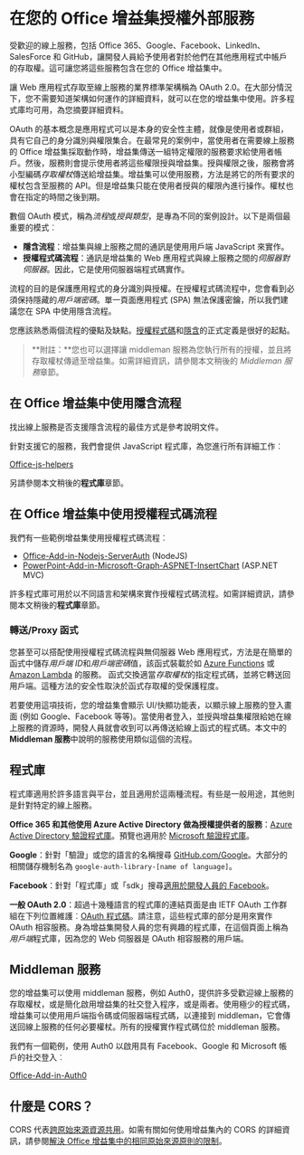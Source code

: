 # <a name="authorize-external-services-in-your-office-add-in"></a>在您的 Office 增益集授權外部服務

受歡迎的線上服務，包括 Office 365、Google、Facebook、LinkedIn、SalesForce 和 GitHub，讓開發人員給予使用者對於他們在其他應用程式中帳戶的存取權。這可讓您將這些服務包含在您的 Office 增益集中。 

讓 Web 應用程式存取至線上服務的業界標準架構稱為 OAuth 2.0。在大部分情況下，您不需要知道架構如何運作的詳細資料，就可以在您的增益集中使用。許多程式庫均可用，為您摘要詳細資料。

OAuth 的基本概念是應用程式可以是本身的安全性主體，就像是使用者或群組，具有它自己的身分識別與權限集合。在最常見的案例中，當使用者在需要線上服務的 Office 增益集採取動作時，增益集傳送一組特定權限的服務要求給使用者帳戶。然後，服務則會提示使用者將這些權限授與增益集。授與權限之後，服務會將小型編碼*存取權杖*傳送給增益集。增益集可以使用服務，方法是將它的所有要求的權杖包含至服務的 API。但是增益集只能在使用者授與的權限內進行操作。權杖也會在指定的時間之後到期。

數個 OAuth 模式，稱為*流程*或*授與類型*，是專為不同的案例設計。以下是兩個最重要的模式︰

- **隱含流程**：增益集與線上服務之間的通訊是使用用戶端 JavaScript 來實作。
- **授權程式碼流程**：通訊是增益集的 Web 應用程式與線上服務之間的*伺服器對伺服器*。因此，它是使用伺服器端程式碼實作。

流程的目的是保護應用程式的身分識別與授權。在授權程式碼流程中，您會看到必須保持隱藏的*用戶端密碼*。單一頁面應用程式 (SPA) 無法保護密鑰，所以我們建議您在 SPA 中使用隱含流程。 

您應該熟悉兩個流程的優點及缺點。[授權程式碼](https://tools.ietf.org/html/rfc6749#section-1.3.1)和[隱含](https://tools.ietf.org/html/rfc6749#section-1.3.2)的正式定義是很好的起點。 

>**附註：**您也可以選擇讓 middleman 服務為您執行所有的授權，並且將存取權杖傳遞至增益集。如需詳細資訊，請參閱本文稍後的 *Middleman 服務*章節。

## <a name="using-the-implicit-flow-in-office-add-ins"></a>在 Office 增益集中使用隱含流程
找出線上服務是否支援隱含流程的最佳方式是參考說明文件。

針對支援它的服務，我們會提供 JavaScript 程式庫，為您進行所有詳細工作︰

[Office-js-helpers](https://github.com/OfficeDev/office-js-helpers)

另請參閱本文稍後的**程式庫**章節。

## <a name="using-the-authorization-code-flow-in-office-add-ins"></a>在 Office 增益集中使用授權程式碼流程

我們有一些範例增益集使用授權程式碼流程︰

- [Office-Add-in-Nodejs-ServerAuth](https://github.com/OfficeDev/Office-Add-in-Nodejs-ServerAuth) (NodeJS)
- [PowerPoint-Add-in-Microsoft-Graph-ASPNET-InsertChart](https://github.com/OfficeDev/PowerPoint-Add-in-Microsoft-Graph-ASPNET-InsertChart) (ASP.NET MVC)

許多程式庫可用於以不同語言和架構來實作授權程式碼流程。如需詳細資訊，請參閱本文稍後的**程式庫**章節。

### <a name="relay/proxy-functions"></a>轉送/Proxy 函式

您甚至可以搭配使用授權程式碼流程與無伺服器 Web 應用程式，方法是在簡單的函式中儲存*用戶端 ID*和*用戶端密碼*值，該函式裝載於如 [Azure Functions](https://azure.microsoft.com/en-us/services/functions) 或 [Amazon Lambda](https://aws.amazon.com/lambda) 的服務。
函式交換適當*存取權杖*的指定程式碼，並將它轉送回用戶端。這種方法的安全性取決於函式存取權的受保護程度。

若要使用這項技術，您的增益集會顯示 UI/快顯功能表，以顯示線上服務的登入畫面 (例如 Google、Facebook 等等)。當使用者登入，並授與增益集權限給她在線上服務的資源時，開發人員就會收到可以再傳送給線上函式的程式碼。本文中的 **Middleman 服務**中說明的服務使用類似這個的流程。 

## <a name="libraries"></a>程式庫

程式庫適用於許多語言與平台，並且適用於這兩種流程。有些是一般用途，其他則是針對特定的線上服務。 

**Office 365 和其他使用 Azure Active Directory 做為授權提供者的服務**：[Azure Active Directory 驗證程式庫](https://azure.microsoft.com/en-us/documentation/articles/active-directory-authentication-libraries/)。預覽也適用於 [Microsoft 驗證程式庫](https://www.nuget.org/packages/Microsoft.Identity.Client)。

**Google**：針對「驗證」或您的語言的名稱搜尋 [GitHub.com/Google](https://github.com/google)。大部分的相關儲存機制名為 `google-auth-library-[name of language]`。

**Facebook**：針對「程式庫」或「sdk」搜尋[適用於開發人員的 Facebook](https://developers.facebook.com)。 

**一般 OAuth 2.0**：超過十幾種語言的程式庫的連結頁面是由 IETF OAuth 工作群組在下列位置維護︰[OAuth 程式碼](http://oauth.net/code/)。請注意，這些程式庫的部分是用來實作 OAuth 相容服務。身為增益集開發人員的您有興趣的程式庫，在這個頁面上稱為*用戶端*程式庫，因為您的 Web 伺服器是 OAuth 相容服務的用戶端。

## <a name="middleman-services"></a>Middleman 服務

您的增益集可以使用 middleman 服務，例如 Auth0，提供許多受歡迎線上服務的存取權杖，或是簡化啟用增益集的社交登入程序，或是兩者。使用極少的程式碼，增益集可以使用用戶端指令碼或伺服器端程式碼，以連接到 middleman，它會傳送回線上服務的任何必要權杖。所有的授權實作程式碼位於 middleman 服務。 

我們有一個範例，使用 Auth0 以啟用具有 Facebook、Google 和 Microsoft 帳戶的社交登入︰

[Office-Add-in-Auth0](https://github.com/OfficeDev/Office-Add-in-Auth0)

## <a name="what-is-cors?"></a>什麼是 CORS？

CORS 代表[跨原始來源資源共用](https://developer.mozilla.org/en-US/docs/Web/HTTP/Access_control_CORS)。如需有關如何使用增益集內的 CORS 的詳細資訊，請參閱[解決 Office 增益集中的相同原始來源原則的限制](http://dev.office.com/docs/add-ins/develop/addressing-same-origin-policy-limitations)。

